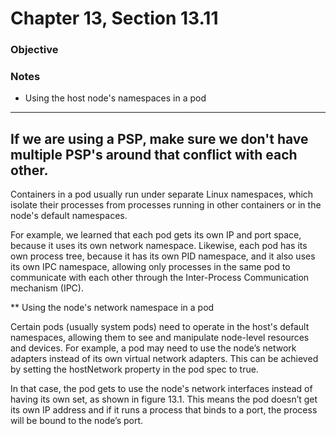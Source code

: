 # Chapter 13, Section 13.11

### Objective

### Notes
* Using the host node's namespaces in a pod

---
If we are using a PSP, make sure we don't have multiple PSP's around that conflict with each other.
---

Containers in a pod usually run under separate Linux namespaces, which isolate their processes from processes running in other containers or in the node's default namespaces.

For example, we learned that each pod gets its own IP and port space, because it uses its own network namespace. Likewise, each pod has its own process tree, because it has its own PID namespace, and it also uses its own IPC namespace, allowing only processes in the same pod to communicate with each other through the Inter-Process Communication mechanism (IPC).


** Using the node's network namespace in a pod

Certain pods (usually system pods) need to operate in the host's default namespaces, allowing them to see and manipulate node-level resources and devices. For example, a pod may need to use the node’s network adapters instead of its own virtual network adapters. This can be achieved by setting the hostNetwork property in the pod spec to true.

In that case, the pod gets to use the node's network interfaces instead of having its own set, as shown in figure 13.1. This means the pod doesn’t get its own IP address and if it runs a process that binds to a port, the process will be bound to the node’s port.
